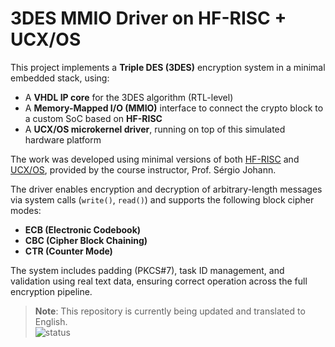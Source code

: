 # 3DES MMIO Driver on HF-RISC + UCX/OS

This project implements a **Triple DES (3DES)** encryption system in a minimal embedded stack, using:

- A **VHDL IP core** for the 3DES algorithm (RTL-level)
- A **Memory-Mapped I/O (MMIO)** interface to connect the crypto block to a custom SoC based on **HF-RISC**
- A **UCX/OS microkernel driver**, running on top of this simulated hardware platform

The work was developed using minimal versions of both [HF-RISC](https://github.com/sjohann81/hf-risc) and [UCX/OS](https://github.com/sjohann81/ucx-os), provided by the course instructor, Prof. Sérgio Johann.

The driver enables encryption and decryption of arbitrary-length messages via system calls (`write()`, `read()`) and supports the following block cipher modes:

- **ECB (Electronic Codebook)**
- **CBC (Cipher Block Chaining)**
- **CTR (Counter Mode)**

The system includes padding (PKCS#7), task ID management, and validation using real text data, ensuring correct operation across the full encryption pipeline.

> **Note**: This repository is currently being updated and translated to English.  
![status](https://img.shields.io/badge/files-to%20be%20uploaded-yellow)

